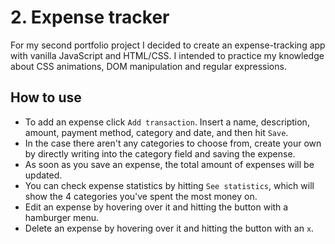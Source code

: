 # 2. Expense tracker

For my second portfolio project I decided to create an expense-tracking app with vanilla JavaScript and HTML/CSS. I intended to practice my knowledge about CSS animations, DOM manipulation and regular expressions.

## How to use
- To add an expense click `Add transaction`. Insert a name, description, amount, payment method, category and date, and then hit `Save`. 
- In the case there aren't any categories to choose from, create your own by directly writing into the category field and saving the expense. 
- As soon as you save an expense, the total amount of expenses will be updated.  
- You can check expense statistics by hitting `See statistics`, which will show the 4 categories you've spent the most money on. 
- Edit an expense by hovering over it and hitting the button with a hamburger menu.
- Delete an expense by hovering over it and hitting the button with an `x`.
